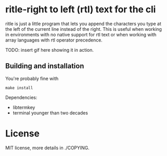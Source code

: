 ritle-right to left (rtl) text for the cli
====================================

ritle is just a little program that lets you append the characters you
type at the left of the current line instead of the right. This is useful
when working in environments with no native support for rtl text or when
working with array languages with rtl operator precedence.

TODO: insert gif here showing it in action.

Building and installation
-------------------------

You're probably fine with

	make install

Dependencies:

* libtermkey
* terminal younger than two decades

License
=======

MIT license, more details in ./COPYING.
